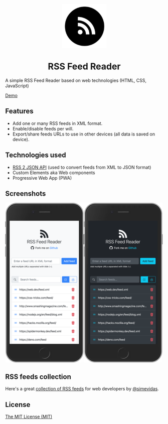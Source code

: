 <p align="center">
  <a href="https://github.com/georapbox/rss-feed-reader">
    <img src="src/assets/app-icons/favicon-192.png" width="140" height="140" alt="RSS Feed Reader">
  </a>
</p>

<h1 align="center">RSS Feed Reader</h1>

A simple RSS Feed Reader based on web technologies (HTML, CSS, JavaScript)

[Demo](https://georapbox.github.io/rss-feed-reader/)

## Features

- Add one or many RSS feeds in XML format.
- Enable/disable feeds per will.
- Export/share feeds URLs to use in other devices (all data is saved on device).

## Technologies used

- [RSS 2 JSON API](https://rss2json.com/) (used to convert feeds from XML to JSON format)
- Custom Elements aka Web components
- Progressive Web App (PWA)

## Screenshots

<img src="src/assets/screenshots/screenshot_light.png" alt="Screenshot light" width="251" height="509"><img src="src/assets/screenshots/screenshot_dark.png" alt="Screenshot dark" width="251" height="509">

## RSS feeds collection

Here's a great [collection of RSS feeds](https://github.com/simevidas/web-dev-feeds) for web developers by [@simevidas](https://github.com/simevidas).

## License

[The MIT License (MIT)](https://georapbox.mit-license.org/@2022)
